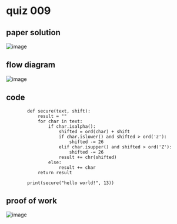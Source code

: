 # quiz 009



## paper solution
![image](https://github.com/user-attachments/assets/b814c85f-0949-41ae-bf5d-639749cd7f42)


## flow diagram
![image](https://github.com/user-attachments/assets/05a916f5-8587-425d-bc80-8e6fc4b50162)



## code
            def secure(text, shift):
                result = ""
                for char in text:
                    if char.isalpha():
                        shifted = ord(char) + shift
                        if char.islower() and shifted > ord('z'):
                            shifted -= 26
                        elif char.isupper() and shifted > ord('Z'):
                            shifted -= 26
                        result += chr(shifted)
                    else:
                        result += char
                return result
            
            print(secure("hello world!", 13))


## proof of work
![image](https://github.com/user-attachments/assets/44f1d912-8adb-40bd-9018-7b52f3710aea)


